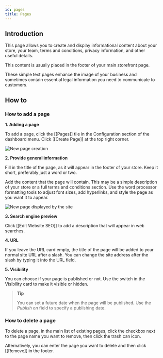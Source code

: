 ```yaml
---
id: pages
title: Pages
---
```

## Introduction

This page allows you to create and display informational content about your store, your team, terms and conditions, privacy information, and other useful details. 

This content is usually placed in the footer of your main storefront page. 

These simple text pages enhance the image of your business and sometimes contain essential legal information you need to communicate to customers.

## How to

### How to add a page

**1. Adding a page** 

To add a page, click the [[Pages]] tile in the Configuration section of the dashboard menu. Click [[Create&nbsp;Page]] at the top right corner.

![New page creation](/assets/dashboard-config/config18.JPG)


**2. Provide general information**

Fill in the title of the page, as it will appear in the footer of your store. Keep it short, preferably just a word or two. 

Add the content that the page will contain. This may be a simple description of your store or a full terms and conditions section. Use the word processor formatting tools to adjust font sizes, add hyperlinks, and style the page as you want it to appear.

![New page displayed by the site](/assets/dashboard-config/config19.JPG)


**3. Search engine preview**

Click [[Edit&nbsp;Website&nbsp;SEO]] to add a description that will appear in web searches.


**4. URL**

If you leave the URL card empty, the title of the page will be added to your normal site URL after a slash. You can change the site address after the slash by typing it into the URL field.


**5. Visibility**

You can choose if your page is published or not. Use the switch in the Visibility card to make it visible or hidden. 

>**Tip**
>
> You can set a future date when the page will be published. Use the _Publish on_ field to specify a publishing date.


### How to delete a page

To delete a page, in the main list of existing pages, click the checkbox next to the page name you want to remove, then click the trash can icon. 

Alternatively, you can enter the page you want to delete and then click [[Remove]] in the footer.

